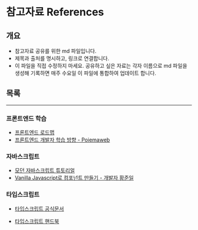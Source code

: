 # 참고자료 References

## 개요

- 참고자료 공유를 위한 md 파일입니다.
- 제목과 출처를 명시하고, 링크로 연결합니다.
- 이 파일을 직접 수정하지 마세요. 공유하고 싶은 자료는 각자 이름으로 md 파일을 생성해 기록하면 매주 수요일  이 파일에 통합하여 업데이트 합니다.



## 목록

---

### 프론트엔드 학습

- [프론트엔드 로드맵](https://roadmap.sh/frontend)
- [프론트엔드 개발자 학습 방향 - Poiemaweb](https://poiemaweb.com/Front-end)

### 자바스크립트

- [모던 자바스크립트 튜토리얼](https://ko.javascript.info/)
- [Vanilla Javascript로 컴포넌트 만들기 - 개발자 황준일](https://junilhwang.github.io/TIL/Javascript/Design/Vanilla-JS-Component/#_1-%E1%84%87%E1%85%AE%E1%86%AF%E1%84%91%E1%85%A7%E1%86%AB%E1%84%92%E1%85%A1%E1%86%B7%E1%84%8B%E1%85%B3%E1%86%AF-%E1%84%80%E1%85%A1%E1%86%B7%E1%84%8C%E1%85%B5%E1%84%92%E1%85%A1%E1%84%80%E1%85%B5)	

### 타입스크립트

- [타입스크립트 공식문서](https://www.typescriptlang.org/download)

- [타입스크립트 핸드북](https://typescript-kr.github.io/)

  